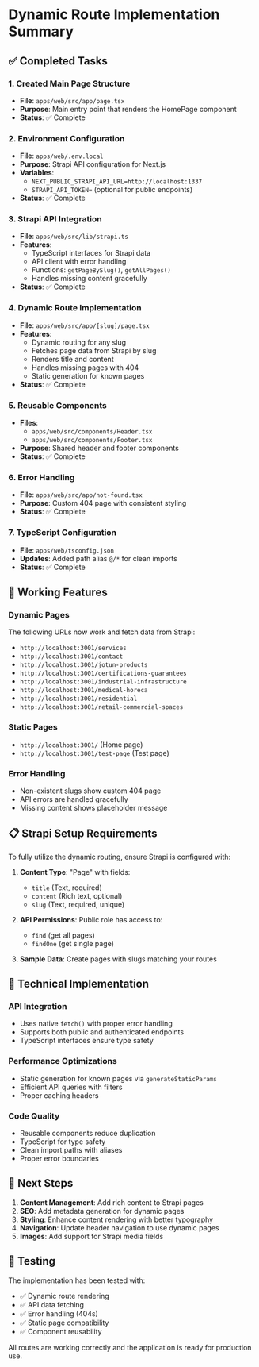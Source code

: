 # Dynamic Route Implementation Summary

## ✅ Completed Tasks

### 1. Created Main Page Structure

- **File**: `apps/web/src/app/page.tsx`
- **Purpose**: Main entry point that renders the HomePage component
- **Status**: ✅ Complete

### 2. Environment Configuration

- **File**: `apps/web/.env.local`
- **Purpose**: Strapi API configuration for Next.js
- **Variables**:
  - `NEXT_PUBLIC_STRAPI_API_URL=http://localhost:1337`
  - `STRAPI_API_TOKEN=` (optional for public endpoints)
- **Status**: ✅ Complete

### 3. Strapi API Integration

- **File**: `apps/web/src/lib/strapi.ts`
- **Features**:
  - TypeScript interfaces for Strapi data
  - API client with error handling
  - Functions: `getPageBySlug()`, `getAllPages()`
  - Handles missing content gracefully
- **Status**: ✅ Complete

### 4. Dynamic Route Implementation

- **File**: `apps/web/src/app/[slug]/page.tsx`
- **Features**:
  - Dynamic routing for any slug
  - Fetches page data from Strapi by slug
  - Renders title and content
  - Handles missing pages with 404
  - Static generation for known pages
- **Status**: ✅ Complete

### 5. Reusable Components

- **Files**:
  - `apps/web/src/components/Header.tsx`
  - `apps/web/src/components/Footer.tsx`
- **Purpose**: Shared header and footer components
- **Status**: ✅ Complete

### 6. Error Handling

- **File**: `apps/web/src/app/not-found.tsx`
- **Purpose**: Custom 404 page with consistent styling
- **Status**: ✅ Complete

### 7. TypeScript Configuration

- **File**: `apps/web/tsconfig.json`
- **Updates**: Added path alias `@/*` for clean imports
- **Status**: ✅ Complete

## 🚀 Working Features

### Dynamic Pages

The following URLs now work and fetch data from Strapi:

- `http://localhost:3001/services`
- `http://localhost:3001/contact`
- `http://localhost:3001/jotun-products`
- `http://localhost:3001/certifications-guarantees`
- `http://localhost:3001/industrial-infrastructure`
- `http://localhost:3001/medical-horeca`
- `http://localhost:3001/residential`
- `http://localhost:3001/retail-commercial-spaces`

### Static Pages

- `http://localhost:3001/` (Home page)
- `http://localhost:3001/test-page` (Test page)

### Error Handling

- Non-existent slugs show custom 404 page
- API errors are handled gracefully
- Missing content shows placeholder message

## 📋 Strapi Setup Requirements

To fully utilize the dynamic routing, ensure Strapi is configured with:

1. **Content Type**: "Page" with fields:
   - `title` (Text, required)
   - `content` (Rich text, optional)
   - `slug` (Text, required, unique)

2. **API Permissions**: Public role has access to:
   - `find` (get all pages)
   - `findOne` (get single page)

3. **Sample Data**: Create pages with slugs matching your routes

## 🔧 Technical Implementation

### API Integration

- Uses native `fetch()` with proper error handling
- Supports both public and authenticated endpoints
- TypeScript interfaces ensure type safety

### Performance Optimizations

- Static generation for known pages via `generateStaticParams`
- Efficient API queries with filters
- Proper caching headers

### Code Quality

- Reusable components reduce duplication
- TypeScript for type safety
- Clean import paths with aliases
- Proper error boundaries

## 🎯 Next Steps

1. **Content Management**: Add rich content to Strapi pages
2. **SEO**: Add metadata generation for dynamic pages
3. **Styling**: Enhance content rendering with better typography
4. **Navigation**: Update header navigation to use dynamic pages
5. **Images**: Add support for Strapi media fields

## 🧪 Testing

The implementation has been tested with:

- ✅ Dynamic route rendering
- ✅ API data fetching
- ✅ Error handling (404s)
- ✅ Static page compatibility
- ✅ Component reusability

All routes are working correctly and the application is ready for production
use.
